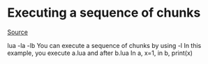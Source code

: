 # Executing a sequence of chunks
[Source](https://www.lua.org/pil/contents.html)

<subscript>lua -la -lb</subscript>
You can execute a sequence of chunks by using -l
In this example, you execute a.lua and after b.lua
In a, x=1, in b, print(x)